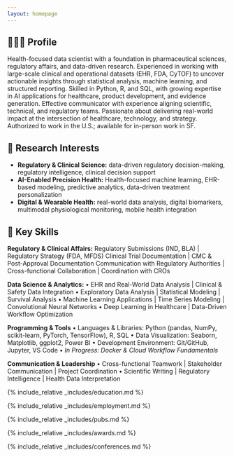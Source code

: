 ```yaml
---
layout: homepage
---
```


## 👩🏻‍💻 Profile

Health-focused data scientist with a foundation in pharmaceutical sciences, regulatory affairs, and data-driven research. Experienced in working with large-scale clinical and operational datasets (EHR, FDA, CyTOF) to uncover actionable insights through statistical analysis, machine learning, and structured reporting. Skilled in Python, R, and SQL, with growing expertise in AI applications for healthcare, product development, and evidence generation. Effective communicator with experience aligning scientific, technical, and regulatory teams. Passionate about delivering real-world impact at the intersection of healthcare, technology, and strategy. Authorized to work in the U.S.; available for in-person work in SF.

## 🔸 Research Interests

- **Regulatory & Clinical Science:** data-driven regulatory decision-making, regulatory intelligence, clinical decision support
- **AI-Enabled Precision Health:** Health-focused machine learning, EHR-based modeling, predictive analytics, data-driven treatment personalization
- **Digital & Wearable Health:** real-world data analysis, digital biomarkers, multimodal physiological monitoring, mobile health integration

## 🔹 Key Skills

**Regulatory & Clinical Affairs:**
 Regulatory Submissions (IND, BLA) | Regulatory Strategy (FDA, MFDS)
 Clinical Trial Documentation | CMC & Post-Approval Documentation
 Communication with Regulatory Authorities | Cross-functional Collaboration | Coordination with CROs


**Data Science & Analytics:**
• EHR and Real-World Data Analysis | Clinical & Safety Data Integration
• Exploratory Data Analysis | Statistical Modeling | Survival Analysis
• Machine Learning Applications | Time Series Modeling | Convolutional Neural Networks
• Deep Learning in Healthcare | Data-Driven Workflow Optimization

**Programming & Tools**
• Languages & Libraries: Python (pandas, NumPy, scikit-learn, PyTorch, TensorFlow), R, SQL
• Data Visualization: Seaborn, Matplotlib, ggplot2, Power BI
• Development Environment: Git/GitHub, Jupyter, VS Code
• *In Progress: Docker & Cloud Workflow Fundamentals*

**Communication & Leadership**
• Cross-functional Teamwork | Stakeholder Communication | Project Coordination
• Scientific Writing | Regulatory Intelligence | Health Data Interpretation

{% include_relative _includes/education.md %}

{% include_relative _includes/employment.md %}

{% include_relative _includes/pubs.md %}

<!--{% include_relative _includes/art.md %}--> <!-- you can escape this line if you don't have any art examples -->

<!--{% include_relative _includes/grants.md %}-->

{% include_relative _includes/awards.md %}

{% include_relative _includes/conferences.md %}

<!--{% include_relative _includes/service.md %}-->
